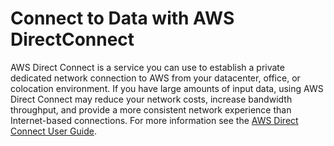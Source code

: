 # Connect to Data with AWS DirectConnect<a name="emr-plan-input-directconnect"></a>

AWS Direct Connect is a service you can use to establish a private dedicated network connection to AWS from your datacenter, office, or colocation environment\. If you have large amounts of input data, using AWS Direct Connect may reduce your network costs, increase bandwidth throughput, and provide a more consistent network experience than Internet\-based connections\. For more information see the [AWS Direct Connect User Guide](https://docs.aws.amazon.com/directconnect/latest/UserGuide/)\. 